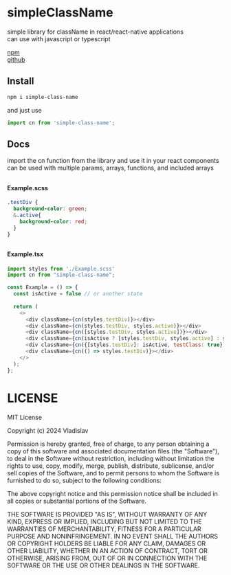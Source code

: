 # simpleClassName
simple library for className in react/react-native applications\
can use with javascript or typescript

[npm](https://www.npmjs.com/package/simple-class-name)\
[github](https://github.com/MonSSteRFF/simpleClassName)

## Install

```bash
npm i simple-class-name
```
and just use
```js
import cn from 'simple-class-name';
```

## Docs

import the cn function from the library and use it in your react components\
can be used with multiple params, arrays, functions, and included arrays

##
#### Example.scss
```scss
.testDiv {
  background-color: green;
  &.active{
    background-color: red;
  }
}
```

##
#### Example.tsx
```js
import styles from './Example.scss'
import cn from "simple-class-name";

const Example = () => {
  const isActive = false // or another state
  
  return (
    <>
      <div className={cn(styles.testDiv)}></div>
      <div className={cn(styles.testDiv, styles.active)}></div>
      <div className={cn([styles.testDiv, styles.active])}></div>
      <div className={cn(isActive ? [styles.testDiv, styles.active] : styles.testDiv)}></div>
      <div className={cn({[styles.testDiv]: isActive, testClass: true})}></div>
      <div className={cn(() => styles.testDiv)}></div>
    </>
  );
};
```



# LICENSE

MIT License

Copyright (c) 2024 Vladislav

Permission is hereby granted, free of charge, to any person obtaining a copy
of this software and associated documentation files (the "Software"), to deal
in the Software without restriction, including without limitation the rights
to use, copy, modify, merge, publish, distribute, sublicense, and/or sell
copies of the Software, and to permit persons to whom the Software is
furnished to do so, subject to the following conditions:

The above copyright notice and this permission notice shall be included in all
copies or substantial portions of the Software.

THE SOFTWARE IS PROVIDED "AS IS", WITHOUT WARRANTY OF ANY KIND, EXPRESS OR
IMPLIED, INCLUDING BUT NOT LIMITED TO THE WARRANTIES OF MERCHANTABILITY,
FITNESS FOR A PARTICULAR PURPOSE AND NONINFRINGEMENT. IN NO EVENT SHALL THE
AUTHORS OR COPYRIGHT HOLDERS BE LIABLE FOR ANY CLAIM, DAMAGES OR OTHER
LIABILITY, WHETHER IN AN ACTION OF CONTRACT, TORT OR OTHERWISE, ARISING FROM,
OUT OF OR IN CONNECTION WITH THE SOFTWARE OR THE USE OR OTHER DEALINGS IN THE
SOFTWARE.
